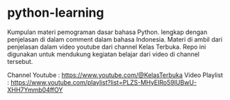 # python-learning

Kumpulan materi pemograman dasar bahasa Python. lengkap dengan penjelasan
di dalam comment dalam bahasa Indonesia. Materi di ambil dari penjelasan 
dalam video youtube dari channel Kelas Terbuka. Repo ini digunakan untuk 
mendukung kegiatan belajar dari video di channel tersebut.

Channel Youtube : https://www.youtube.com/@KelasTerbuka
Video Playlist : https://www.youtube.com/playlist?list=PLZS-MHyEIRo59lUBwU-XHH7Ymmb04ffOY